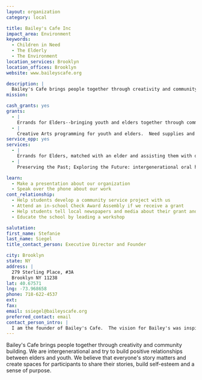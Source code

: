 ```yaml
---
layout: organization
category: local

title: Bailey's Cafe Inc
impact_area: Environment
keywords: 
  - Children in Need
  - The Elderly
  - The Environment
location_services: Brooklyn
location_offices: Brooklyn
website: www.baileyscafe.org

description: |
  Bailey's Cafe brings people together through creativity and community building.  We are intergenerational and try to build positive relationships between elders and youth.  We believe that everyone's story matters and create spaces for participants to share their stories, build self-esteem and a sense of purpose.  
mission: 

cash_grants: yes
grants: 
  - |
    Errands for Elders--bringing youth and elders together through community service.  Money would be used for transportation for youth traveling to elders' homes to assist them with day-to-day chores, materials and refreshments for Mix & Mingles (events where elders and youth meet).  Dollar amounts vary; every little bit helps.
  - |
    Creative Arts programming for youth and elders.  Need supplies and refreshments such as markers, art pencils, paper, sissors, glue, etc. $20 to $35 per session depending on number of participants.
service_opp: yes
services: 
  - |
    Errands for Elders, matched with an elder and assisting them with day-to-day chores, like grocery shopping, laundry, reading mail, light cleaning, etc. And/or just being good company.  
  - |
    Preserving the Past; Exploring the Future: intergenerational oral history project.  Opportunity for youth interested in oral history/video making to collect stories of elders

learn: 
  - Make a presentation about our organization
  - Speak over the phone about our work
cont_relationship: 
  - Help students develop a community service project with us
  - Attend an in-school Check Award Assembly if we receive a grant
  - Help students tell local newspapers and media about their grant and/or project with us
  - Educate the school by leading a workshop

salutation: 
first_name: Stefanie
last_name: Siegel
title_contact_person: Executive Director and Founder

city: Brooklyn
state: NY
address: |
  279 Sterling Place, #3A  
  Brooklyn NY 11238
lat: 40.67571
lng: -73.968658
phone: 718-622-4537
ext: 
fax: 
email: ssiegel@baileyscafe.org
preferred_contact: email
contact_person_intro: |
  I am the founder of Bailey's Cafe.  The vision for Bailey's was inspired by the novel of the same name and my experiences teaching high school for 25 years.  We believe positive reciprocal relationships are key to building healthier, more peaceful communities. We believe intergenerational is better for everyone and that everyone's story matters.  We believe that the environment is to be nurtured and respected and we try to practice non violence in our speech and actions.  We use the arts and service to gather people together and to make a better place.  
---
```

Bailey's Cafe brings people together through creativity and community building.  We are intergenerational and try to build positive relationships between elders and youth.  We believe that everyone's story matters and create spaces for participants to share their stories, build self-esteem and a sense of purpose.  